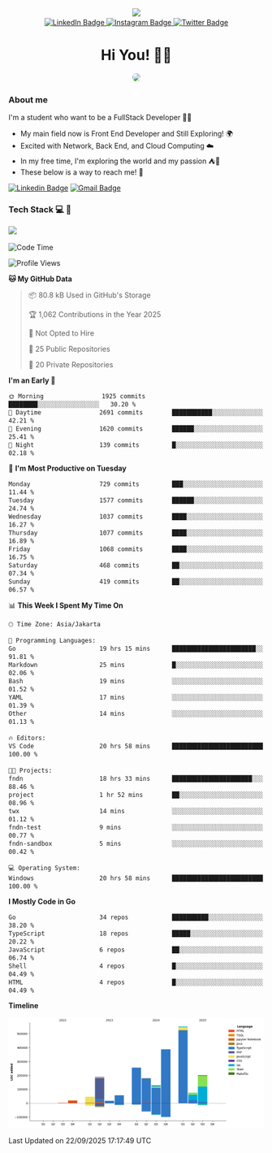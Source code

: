 <div>
  <div id="header" align="center">
      <img src="https://media.giphy.com/media/nFLW7PNGgN3lI68rdv/giphy.gif" width="100"/>
      <div id="badges" style="margin-bottom:20px">
        <a href="https://www.linkedin.com/in/daffadon/">
          <img src="https://img.shields.io/badge/LinkedIn-blue?style=for-the-badge&logo=linkedin&logoColor=white" alt="LinkedIn Badge"/>
        </a>
        <a href="https://www.instagram.com/daffadon_/">
          <img src="https://img.shields.io/badge/Instagram-E4405F?style=for-the-badge&logo=instagram&logoColor=white" alt="Instagram Badge"/>
        </a>
        <a href="https://twitter.com/daffadon_">
          <img src="https://img.shields.io/badge/Twitter-blue?style=for-the-badge&logo=twitter&logoColor=white" alt="Twitter Badge"/>
        </a>
      </div>
    <h1>Hi You! 🙌🙌</h1>
    <img src="https://media.giphy.com/media/rJsMvyk7AHHiW9qKLM/giphy.gif" height=200 style="border-radius:10px" />
  </div>
</div>

### About me

I'm a student who want to be a FullStack Developer 🧑‍💻

- My main field now is Front End Developer and Still Exploring! 🌍
- Excited with Network, Back End, and Cloud Computing ☁️
- In my free time, I'm exploring the world and my passion ⛺🍵
- These below is a way to reach me! 🏃

[![Linkedin Badge](https://skillicons.dev/icons?i=linkedin)](https://www.linkedin.com/in/daffadon)
[![Gmail Badge](https://skillicons.dev/icons?i=gmail)](https://mail.google.com/mail/?view=cm&fs=1&to=daffaputranarendra9@gmail.com)

### Tech Stack 💻 📘

<img src="https://skillicons.dev/icons?i=java,html,css,javascript,typescript,golang,react,next,express,vite,tailwind,mui,prisma,mongodb,mysql,firebase,jest,git,jenkins,docker,kubernetes,github,postman,prometheus,grafana,gcp,vscode,arch,&perline=9"/>

<!--START_SECTION:waka-->
![Code Time](http://img.shields.io/badge/Code%20Time-393%20hrs%2027%20mins-blue)

![Profile Views](http://img.shields.io/badge/Profile%20Views-0-blue)

**🐱 My GitHub Data** 

> 📦 80.8 kB Used in GitHub's Storage 
 > 
> 🏆 1,062 Contributions in the Year 2025
 > 
> 🚫 Not Opted to Hire
 > 
> 📜 25 Public Repositories 
 > 
> 🔑 20 Private Repositories 
 > 
**I'm an Early 🐤** 

```text
🌞 Morning                1925 commits        ████████░░░░░░░░░░░░░░░░░   30.20 % 
🌆 Daytime                2691 commits        ███████████░░░░░░░░░░░░░░   42.21 % 
🌃 Evening                1620 commits        ██████░░░░░░░░░░░░░░░░░░░   25.41 % 
🌙 Night                  139 commits         █░░░░░░░░░░░░░░░░░░░░░░░░   02.18 % 
```
📅 **I'm Most Productive on Tuesday** 

```text
Monday                   729 commits         ███░░░░░░░░░░░░░░░░░░░░░░   11.44 % 
Tuesday                  1577 commits        ██████░░░░░░░░░░░░░░░░░░░   24.74 % 
Wednesday                1037 commits        ████░░░░░░░░░░░░░░░░░░░░░   16.27 % 
Thursday                 1077 commits        ████░░░░░░░░░░░░░░░░░░░░░   16.89 % 
Friday                   1068 commits        ████░░░░░░░░░░░░░░░░░░░░░   16.75 % 
Saturday                 468 commits         ██░░░░░░░░░░░░░░░░░░░░░░░   07.34 % 
Sunday                   419 commits         ██░░░░░░░░░░░░░░░░░░░░░░░   06.57 % 
```


📊 **This Week I Spent My Time On** 

```text
🕑︎ Time Zone: Asia/Jakarta

💬 Programming Languages: 
Go                       19 hrs 15 mins      ███████████████████████░░   91.81 % 
Markdown                 25 mins             █░░░░░░░░░░░░░░░░░░░░░░░░   02.06 % 
Bash                     19 mins             ░░░░░░░░░░░░░░░░░░░░░░░░░   01.52 % 
YAML                     17 mins             ░░░░░░░░░░░░░░░░░░░░░░░░░   01.39 % 
Other                    14 mins             ░░░░░░░░░░░░░░░░░░░░░░░░░   01.13 % 

🔥 Editors: 
VS Code                  20 hrs 58 mins      █████████████████████████   100.00 % 

🐱‍💻 Projects: 
fndn                     18 hrs 33 mins      ██████████████████████░░░   88.46 % 
project                  1 hr 52 mins        ██░░░░░░░░░░░░░░░░░░░░░░░   08.96 % 
twx                      14 mins             ░░░░░░░░░░░░░░░░░░░░░░░░░   01.12 % 
fndn-test                9 mins              ░░░░░░░░░░░░░░░░░░░░░░░░░   00.77 % 
fndn-sandbox             5 mins              ░░░░░░░░░░░░░░░░░░░░░░░░░   00.42 % 

💻 Operating System: 
Windows                  20 hrs 58 mins      █████████████████████████   100.00 % 
```

**I Mostly Code in Go** 

```text
Go                       34 repos            ██████████░░░░░░░░░░░░░░░   38.20 % 
TypeScript               18 repos            █████░░░░░░░░░░░░░░░░░░░░   20.22 % 
JavaScript               6 repos             ██░░░░░░░░░░░░░░░░░░░░░░░   06.74 % 
Shell                    4 repos             █░░░░░░░░░░░░░░░░░░░░░░░░   04.49 % 
HTML                     4 repos             █░░░░░░░░░░░░░░░░░░░░░░░░   04.49 % 
```



**Timeline**

![Lines of Code chart](https://raw.githubusercontent.com/Daffadon/Daffadon/main/assets/bar_graph.png)


 Last Updated on 22/09/2025 17:17:49 UTC
<!--END_SECTION:waka-->
